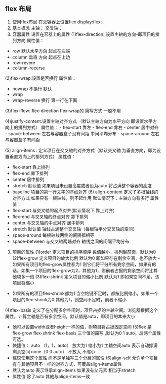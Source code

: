 ## flex 布局
1. 使用flex布局
  在父容器上设置flex display:flex;
2. 基本概念
  主轴：
  交叉轴：
2. 容器属性 设置在容器上的属性
  (1)flex-direction: 设置主轴的方向-即项目的排列方向
  属性值：
  - row 默认水平方向 起点在左端
  - column 垂直 方向  起点在上边
  - row-revere
  - column-recerse 

  (2)flex-wrap:设置是否换行 
  属性值： 
  - nowrap 不换行 默认
  - wrap
  - wrap-reverse 换行 第一行在下面

  (3)flex-flow: flex-direction flex-wrap的 简写方式 一般不用

  (4)justify-content:设置主轴对齐方式 （默认主轴方向为水平方向 即设置水平方向上的排列方式）
    属性值：
    - flex-start 靠左
    - flex-end 靠右
    - center  居中对齐
    - space-between  左右与容器盒子没有间距 中间平均分布
    - space-around  左右与容器盒子有间距  

  (5) align-items : 定义项目在交叉轴的对齐方式（默认交叉轴 为垂直方向，即为设置垂直方向上的排列方式）
  属性值：
  - flex-start 靠上排列
  - flex-end  靠下排列
  - center 居中排列
  - stretch 默认值  如果项目未设置高度或者设为auto 将占满整个容器的高度
  - baseline 项目的第一行文字的基线对齐
  (6) align-content 定义了多根轴线的对齐方式 如果只有一根轴线，则不起作用
  默认情况下：主轴方向有多行
  属性值：
  - flex-start 与交叉轴的起点对齐(默认情况下 靠上对齐)
  - flex-end  与交叉轴的终点对齐 靠下排列
  - center 与交叉轴的中点对齐 居中排列
  - stretch 默认值  轴线占满整个交叉轴（每根轴平分交叉轴的空间）
  - space-around 每根轴线两侧的间隔都相等
  - space-between 与交叉轴两端对齐 轴线之间的间隔平均分布

  3. 项目的属性
  (1)order 定义项目的排序顺序 数值越小，排列越前面，默认为0
  (2)flex-grow 定义项目的放大比例 默认为0 即如果存在剩余空间，也不放大
    - 如果所有项目的flex-grow属性都为1 则它们将平分所有剩余空间，如果有的话。如果一个项目的flex-grow为2，其他为1，则前者占据的剩余空间将比其他项多一倍
  (3)flex-shrink 定义项目的缩小比例 默认为1 即如果空间不足，该项目将缩小
  - 如果所有的项目flex-shrink都为1 当空格键不足时，都按比例缩小，如果一个项目的flex-shrink为0 其他为1，则空间不足时，前者不缩小

  (4)flex-basis  定义了在分配多余空间时，项目占据的主轴空间。浏览器根据这个属性，计算主轴是否有多余空间。默认值是auto，即项目的本来大小
  - 他可以设置width或者height一样的值，则项目将占据固定空间
  (5)flex  是flex-grow flex-shrink flex-basis 三个值的简写 ,默认为0 1 auto。后两个属性可选。
  - 快捷值： auto （1，1，auto）  放大为1 缩小为1 主轴空间auto 表示自动撑满剩余空间
             none（0 0 auto） 不放大 不缩小 
  - 建议使用这个属性 而不是单独写三个分离的属性
  (6)align-self  允许单个项目有与其他项目不一样的对齐方式，可覆盖align-items属性
  - 默认为auto 表示继承align-items 如果没有父元素  相当于stretch
  - 属性值 除了auto 其他与align-items一致